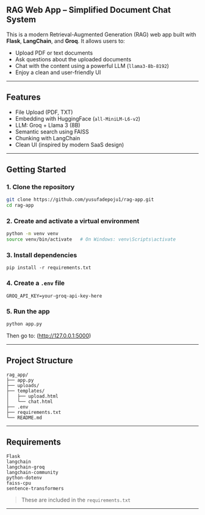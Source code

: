 ## RAG Web App – Simplified Document Chat System

This is a modern Retrieval-Augmented Generation (RAG) web app built with **Flask**, **LangChain**, and **Groq**. It allows users to:

- Upload PDF or text documents
- Ask questions about the uploaded documents
- Chat with the content using a powerful LLM (`llama3-8b-8192`)
- Enjoy a clean and user-friendly UI

---

## Features

- File Upload (PDF, TXT)
- Embedding with HuggingFace (`all-MiniLM-L6-v2`)
- LLM: Groq + Llama 3 (8B)
- Semantic search using FAISS
- Chunking with LangChain
- Clean UI (inspired by modern SaaS design)

---

## Getting Started

### 1. Clone the repository

```bash
git clone https://github.com/yusufadepoju1/rag-app.git
cd rag-app
```

### 2. Create and activate a virtual environment

```bash
python -m venv venv
source venv/bin/activate   # On Windows: venv\Scripts\activate
```

### 3. Install dependencies

```
pip install -r requirements.txt
```

### 4. Create a `.env` file

```
GROQ_API_KEY=your-groq-api-key-here
```

### 5. Run the app

```bash
python app.py
```

Then go to: (http://127.0.0.1:5000)

---

## Project Structure

```
rag_app/
├── app.py
├── uploads/             
├── templates/
│   ├── upload.html        
│   └── chat.html           
├── .env                    
├── requirements.txt
└── README.md
```

---

## Requirements

```
Flask
langchain
langchain-groq
langchain-community
python-dotenv
faiss-cpu
sentence-transformers
```

> These are included in the `requirements.txt`

---




